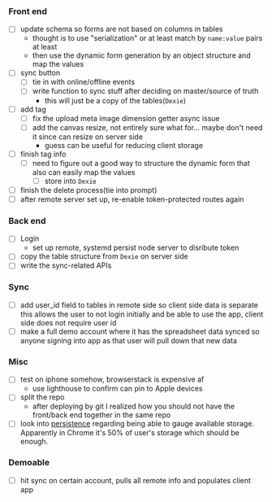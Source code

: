 ### Front end
- [ ] update schema so forms are not based on columns in tables
    - thought is to use "serialization" or at least match by `name:value` pairs at least
    - then use the dynamic form generation by an object structure and map the values
- [ ] sync button
    - [ ] tie in with online/offline events
    - [ ] write function to sync stuff after deciding on master/source of truth
        - this will just be a copy of the tables(`Dexie`)
- [ ] add tag
    - [ ] fix the upload meta image dimension getter async issue
    - [ ] add the canvas resize, not entirely sure what for... maybe don't need it since can resize on server side
        - guess can be useful for reducing client storage
- [ ] finish tag info
    - [ ] need to figure out a good way to structure the dynamic form that also can easily map the values
        - [ ] store into `Dexie`
- [ ] finish the delete process(tie into prompt)
- [ ] after remote server set up, re-enable token-protected routes again

### Back end
- [ ] Login
    - set up remote, systemd persist node server to disribute token
- [ ] copy the table structure from `Dexie` on server side
- [ ] write the sync-related APIs

### Sync
- [ ] add user_id field to tables in remote side so client side data is separate
    this allows the user to not login initially and be able to use the app, client side does not require user id
- [ ] make a full demo account where it has the spreadsheet data synced so anyone signing into app as that user will pull down that new data

### Misc
- [ ] test on iphone somehow, browserstack is expensive af
    - use lighthouse to confirm can pin to Apple devices
- [ ] split the repo
    - after deploying by git I realized how you should not have the front/back end together in the same repo
- [ ] look into [persistence](https://dexie.org/docs/StorageManager) regarding being able to gauge available storage. Apparently in Chrome it's 50% of user's storage which should be enough.

### Demoable
- [ ] hit sync on certain account, pulls all remote info and populates client app